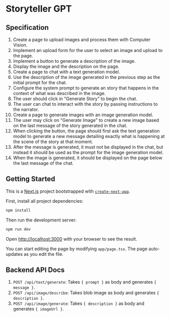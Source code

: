 # Storyteller GPT

## Specification

1. Create a page to upload images and process them with Computer Vision.
2. Implement an upload form for the user to select an image and upload to the page.
3. Implement a button to generate a description of the image.
4. Display the image and the description on the page.
5. Create a page to chat with a text generation model.
6. Use the description of the image generated in the previous step as the initial prompt for the chat.
7. Configure the system prompt to generate an story that happens in the context of what was described in the image.
8. The user should click in "Generate Story" to begin the chat.
9. The user can chat to interact with the story by passing instructions to the narrator.
10. Create a page to generate images with an image generation model.
11. The user may click on "Generate Image" to create a new image based on the last message of the story generated in the chat.
12. When clicking the button, the page should first ask the text generation model to generate a new message detailing exactly what is happening at the scene of the story at that moment.
13. After the message is generated, it must not be displayed in the chat, but instead it should be used as the prompt for the image generation model.
14. When the image is generated, it should be displayed on the page below the last message of the chat.

## Getting Started

This is a [Next.js](https://nextjs.org/) project bootstrapped with [`create-next-app`](https://github.com/vercel/next.js/tree/canary/packages/create-next-app).

First, install all project dependencies:

```bash
npm install
```

Then run the development server:

```bash
npm run dev
```

Open [http://localhost:3000](http://localhost:3000) with your browser to see the result.

You can start editing the page by modifying `app/page.tsx`. The page auto-updates as you edit the file.

## Backend API Docs

1. `POST /api/text/generate`: Takes `{ prompt }` as body and generates `{ message }`.
2. `POST /api/image/describe`: Takes blob image as body and generates `{ description }`.
3. `POST /api/image/generate`: Takes `{ description }` as body and generates `{ imageUrl }`.
